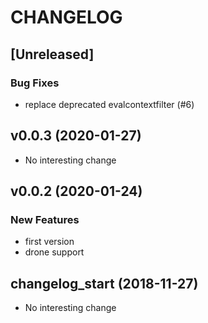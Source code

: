 # CHANGELOG

## [Unreleased]

### Bug Fixes

- replace deprecated evalcontextfilter (#6)

## v0.0.3 (2020-01-27)

- No interesting change

## v0.0.2 (2020-01-24)

### New Features

- first version
- drone support

## changelog_start (2018-11-27)

- No interesting change


